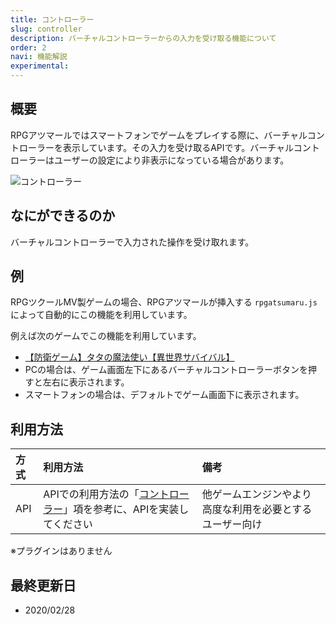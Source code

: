 ```yaml
---
title: コントローラー
slug: controller
description: バーチャルコントローラーからの入力を受け取る機能について
order: 2
navi: 機能解説
experimental: 
---
```

    
## 概要
RPGアツマールではスマートフォンでゲームをプレイする際に、バーチャルコントローラーを表示しています。その入力を受け取るAPIです。バーチャルコントローラーはユーザーの設定により非表示になっている場合があります。
    
![コントローラー](/images/controller.png)
  
    
## なにができるのか
バーチャルコントローラーで入力された操作を受け取れます。

    
## 例
RPGツクールMV製ゲームの場合、RPGアツマールが挿入する `rpgatsumaru.js` によって自動的にこの機能を利用しています。
    
例えば次のゲームでこの機能を利用しています。
    
 - [【防衛ゲーム】タタの魔法使い【異世界サバイバル】](https://game.nicovideo.jp/atsumaru/games/gm7601)
 - PCの場合は、ゲーム画面左下にあるバーチャルコントローラーボタンを押すと左右に表示されます。
 - スマートフォンの場合は、デフォルトでゲーム画面下に表示されます。
    
## 利用方法

方式|利用方法|備考
:---|:---|:---
API|APIでの利用方法の「[コントローラー](/apis/controller)」項を参考に、APIを実装してください|他ゲームエンジンやより高度な利用を必要とするユーザー向け
    
※プラグインはありません
    
## 最終更新日
 - 2020/02/28
